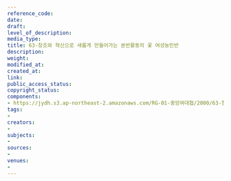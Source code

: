 ```yaml
---
reference_code: 
date: 
draft: 
level_of_description: 
media_type: 
title: 63-창조와 혁신으로 새롭게 만들어가는 분반활동의 꽃 여성농민반
description: 
weight: 
modified_at: 
created_at: 
link: 
public_access_status: 
copyright_status: 
components:
- https://jydh.s3.ap-northeast-2.amazonaws.com/RG-01-중앙여대협/2000/63-창조와+혁신으로+새롭게+만들어가는+분반활동의+꽃+여성농민반.pdf
tags:
- 
creators:
- 
subjects:
- 
sources:
- 
venues:
- 
---
```

